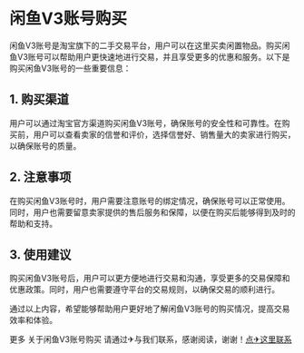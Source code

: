# 闲鱼V3账号购买

闲鱼V3账号是淘宝旗下的二手交易平台，用户可以在这里买卖闲置物品。购买闲鱼V3账号可以帮助用户更快速地进行交易，并且享受更多的优惠和服务。以下是购买闲鱼V3账号的一些重要信息：

## 1. 购买渠道

用户可以通过淘宝官方渠道购买闲鱼V3账号，确保账号的安全性和可靠性。在购买前，用户可以查看卖家的信誉和评价，选择信誉好、销售量大的卖家进行购买，以确保账号的质量。

## 2. 注意事项

在购买闲鱼V3账号时，用户需要注意账号的绑定情况，确保账号可以正常使用。同时，用户也需要留意卖家提供的售后服务和保障，以便在购买后能够得到及时的帮助和支持。

## 3. 使用建议

购买闲鱼V3账号后，用户可以更方便地进行交易和沟通，享受更多的交易保障和优惠政策。同时，用户也需要遵守平台的交易规则，以确保交易的顺利进行。

通过以上内容，希望能够帮助用户更好地了解闲鱼V3账号的购买情况，提高交易效率和体验。

更多 关于闲鱼V3账号购买 请通过✈与我们联系，感谢阅读，谢谢！[点✈这里联系](https://t.me/lm66bot)